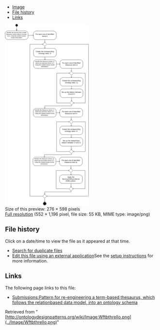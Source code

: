 * [Image](../Image/Wftbthrello.png#file)
* [File history](../Image/Wftbthrello.png#filehistory)
* [Links](../Image/Wftbthrello.png#filelinks)

[![Image:Wftbthrello.png](../images/thumb/4/40/Wftbthrello.png/276px-Wftbthrello.png)](../images/4/40/Wftbthrello.png)  
Size of this preview: 276 × 598 pixels  
[Full resolution](../images/4/40/Wftbthrello.png)‎ (552 × 1,196 pixel, file size: 55 KB, MIME type: image/png)

## File history

Click on a date/time to view the file as it appeared at that time.



  
* [Search for duplicate files](http://ontologydesignpatterns.org/wiki/Special:FileDuplicateSearch/Wftbthrello.png "Special:FileDuplicateSearch/Wftbthrello.png")
* [Edit this file using an external application](http://ontologydesignpatterns.org/wiki/index.php?title=Image:Wftbthrello.png&action=edit&externaledit=true&mode=file "Image:Wftbthrello.png")See the [setup instructions](http://www.mediawiki.org/wiki/Manual:External_editors "http://www.mediawiki.org/wiki/Manual:External_editors") for more information.

## Links



The following page links to this file:


* [Submissions:Pattern for re-engineering a term-based thesaurus, which follows the relationbased data model, into an ontology schema](../Submissions/Pattern_for_re-engineering_a_term-based_thesaurus,_which_follows_the_relationbased_data_model,_into_an_ontology_schema "Submissions:Pattern for re-engineering a term-based thesaurus, which follows the relationbased data model, into an ontology schema")


Retrieved from "[http://ontologydesignpatterns.org/wiki/Image:Wftbthrello.png](../Image/Wftbthrello.png)"